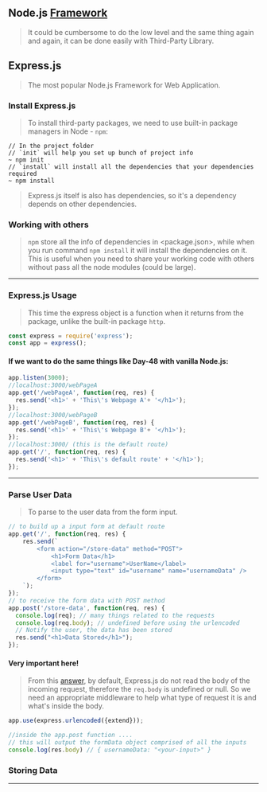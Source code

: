 ## Node.js [Framework](https://javascript.plainenglish.io/top-node-js-framework-for-web-apps-in-2022-e538bae93c72)
> It could be cumbersome to do the low level and the same thing again and again, it can be done easily with Third-Party Library.<br/>

## Express.js
> The most popular Node.js Framework for Web Application.

### Install Express.js
> To install third-party packages, we need to use built-in package managers in Node - `npm`:
```shell
// In the project folder
// `init` will help you set up bunch of project info
~ npm init
// `install` will install all the dependencies that your dependencies required
~ npm install
```
> Express.js itself is also has dependencies, so it's a dependency depends on other dependencies.

### Working with others
> `npm` store all the info of dependencies in <package.json>, while when you run command `npm install` it will install the dependencies on it. 
> This is useful when you need to share your working code with others without pass all the node modules (could be large).

---

### Express.js Usage
> This time the express object is a function when it returns from the package, unlike the built-in package `http`.
```js
const express = require('express');
const app = express();
```
#### If we want to do the same things like Day-48 with vanilla Node.js:
```js
app.listen(3000);
//localhost:3000/webPageA
app.get('/webPageA', function(req, res) {
  res.send('<h1>' + 'This\'s Webpage A'+ '</h1>');
});
//localhost:3000/webPageB
app.get('/webPageB', function(req, res) {
  res.send('<h1>' + 'This\'s Webpage B'+ '</h1>');
});
//localhost:3000/ (this is the default route)
app.get('/', function(req, res) {
  res.send('<h1>' + 'This\'s default route' + '</h1>');
});
```
---

### Parse User Data
> To parse to the user data from the form input.
```js
// to build up a input form at default route
app.get('/', function(req, res) {
    res.send(`
        <form action="/store-data" method="POST">
            <h1>Form Data</h1>
            <label for="username">UserName</label>
            <input type="text" id="username" name="usernameData" />
        </form>
    `);
});
// to receive the form data with POST method
app.post('/store-data', function(req, res) {
  console.log(req); // many things related to the requests
  console.log(req.body); // undefined before using the urlencoded
  // Notify the user, the data has been stored
  res.send("<h1>Data Stored</h1>");
});
```
#### Very important here!
> From this [answer](https://stackoverflow.com/questions/66555172/why-is-req-body-undefined-in-express), by default, Express.js do not read the body of the incoming request, therefore the `req.body` is undefined or null. So we need an appropriate middleware to help what type of request it is and what's inside the body.
```js
app.use(express.urlencoded({extend}));

//inside the app.post function ....
// this will output the formData object comprised of all the inputs
console.log(res.body) // { usernameData: "<your-input>" }
```

### Storing Data


---
